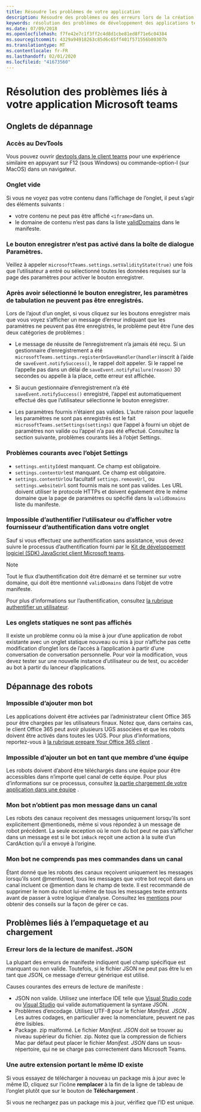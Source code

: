 ```yaml
---
title: Résoudre les problèmes de votre application
description: Résoudre des problèmes ou des erreurs lors de la création d’applications pour Microsoft teams
keywords: résolution des problèmes de développement des applications teams
ms.date: 07/09/2018
ms.openlocfilehash: f7fe42e7c1f3ff2c4d8d1cbe81ed8f71e6c04384
ms.sourcegitcommit: 4329a94918263c85d6c65ff401f571556b80307b
ms.translationtype: MT
ms.contentlocale: fr-FR
ms.lasthandoff: 02/01/2020
ms.locfileid: "41673560"
---
```

# <a name="troubleshoot-your-microsoft-teams-app"></a>Résolution des problèmes liés à votre application Microsoft teams

## <a name="troubleshooting-tabs"></a>Onglets de dépannage

### <a name="accessing-the-devtools"></a>Accès au DevTools

Vous pouvez ouvrir [devtools dans le client teams](~/tabs/how-to/developer-tools.md) pour une expérience similaire en appuyant sur F12 (sous Windows) ou commande-option-I (sur MacOS) dans un navigateur.

### <a name="blank-tab-screen"></a>Onglet vide

Si vous ne voyez pas votre contenu dans l’affichage de l’onglet, il peut s’agir des éléments suivants :

* votre contenu ne peut pas être affiché `<iframe>`dans un.
* le domaine de contenu n’est pas dans la liste [validDomains](~/resources/schema/manifest-schema.md#validdomains) dans le manifeste.

### <a name="the-save-button-isnt-enabled-on-the-settings-dialog"></a>Le bouton enregistrer n’est pas activé dans la boîte de dialogue Paramètres.

Veillez à appeler `microsoftTeams.settings.setValidityState(true)` une fois que l’utilisateur a entré ou sélectionné toutes les données requises sur la page des paramètres pour activer le bouton enregistrer.

### <a name="after-selecting-the-save-button-the-tab-settings-cannot-be-saved"></a>Après avoir sélectionné le bouton enregistrer, les paramètres de tabulation ne peuvent pas être enregistrés.

Lors de l’ajout d’un onglet, si vous cliquez sur les boutons enregistrer mais que vous voyez s’afficher un message d’erreur indiquant que les paramètres ne peuvent pas être enregistrés, le problème peut être l’une des deux catégories de problèmes :

* Le message de réussite de l’enregistrement n’a jamais été reçu. Si un gestionnaire d’enregistrement a été `microsoftTeams.settings.registerOnSaveHandler(handler)`inscrit à l’aide de `saveEvent.notifySuccess()`, le rappel doit appeler. Si le rappel ne l’appelle pas dans un délai de `saveEvent.notifyFailure(reason)` 30 secondes ou appelle à la place, cette erreur est affichée.

* Si aucun gestionnaire d’enregistrement n’a été `saveEvent.notifySuccess()` enregistré, l’appel est automatiquement effectué dès que l’utilisateur sélectionne le bouton enregistrer.

* Les paramètres fournis n’étaient pas valides. L’autre raison pour laquelle les paramètres ne sont pas enregistrés est le fait `microsoftTeams.setSettings(settings)` que l’appel à fourni un objet de paramètres non valide ou l’appel n’a pas été effectué. Consultez la section suivante, problèmes courants liés à l’objet Settings.

### <a name="common-problems-with-the-settings-object"></a>Problèmes courants avec l’objet Settings

* `settings.entityId`est manquant. Ce champ est obligatoire.
* `settings.contentUrl`est manquant. Ce champ est obligatoire.
* `settings.contentUrl`ou facultatif `settings.removeUrl`, ou `settings.websiteUrl` sont fournis mais ne sont pas valides. Les URL doivent utiliser le protocole HTTPs et doivent également être le même domaine que la page de paramètres ou spécifié dans la `validDomains` liste du manifeste.

### <a name="cant-authenticate-the-user-or-display-your-auth-provider-in-your-tab"></a>Impossible d’authentifier l’utilisateur ou d’afficher votre fournisseur d’authentification dans votre onglet

Sauf si vous effectuez une authentification sans assistance, vous devez suivre le processus d’authentification fourni par le [Kit de développement logiciel (SDK) JavaScript client Microsoft teams](/javascript/api/overview/msteams-client.md).

> [!NOTE]
>Tout le flux d’authentification doit être démarré et se terminer sur votre domaine, qui doit être mentionné `validDomains` dans l’objet de votre manifeste.

Pour plus d’informations sur l’authentification, consultez [la rubrique authentifier un utilisateur](~/concepts/authentication/authentication.md).

### <a name="static-tabs-not-showing-up"></a>Les onglets statiques ne sont pas affichés

Il existe un problème connu où la mise à jour d’une application de robot existante avec un onglet statique nouveau ou mis à jour n’affiche pas cette modification d’onglet lors de l’accès à l’application à partir d’une conversation de conversation personnelle.  Pour voir la modification, vous devez tester sur une nouvelle instance d’utilisateur ou de test, ou accéder au bot à partir du lanceur d’applications.

## <a name="troubleshooting-bots"></a>Dépannage des robots

### <a name="cant-add-my-bot"></a>Impossible d’ajouter mon bot

Les applications doivent être activées par l’administrateur client Office 365 pour être chargées par les utilisateurs finaux. Notez que, dans certains cas, le client Office 365 peut avoir plusieurs UGS associées et que les robots doivent être activés dans toutes les UGS. Pour plus d’informations, reportez-vous à [la rubrique prepare Your Office 365 client](~/concepts/build-and-test/prepare-your-o365-tenant.md) .

### <a name="cant-add-bot-as-a-member-of-a-team"></a>Impossible d’ajouter un bot en tant que membre d’une équipe

Les robots doivent d’abord être téléchargés dans une équipe pour être accessibles dans n’importe quel canal de cette équipe. Pour plus d’informations sur ce processus, consultez [la partie chargement de votre application dans une équipe](~/concepts/deploy-and-publish/apps-upload.md) .

### <a name="my-bot-doesnt-get-my-message-in-a-channel"></a>Mon bot n’obtient pas mon message dans un canal

Les robots des canaux reçoivent des messages uniquement lorsqu’ils sont explicitement @mentioneds, même si vous répondez à un message de robot précédent. La seule exception où le nom du bot peut ne pas s’afficher dans un message est si le bot `imBack` reçoit une action à la suite d’un CardAction qu’il a envoyé à l’origine.

### <a name="my-bot-doesnt-understand-my-commands-when-in-a-channel"></a>Mon bot ne comprends pas mes commandes dans un canal

Étant donné que les robots des canaux reçoivent uniquement les messages lorsqu’ils sont @mentioned, tous les messages que votre bot reçoit dans un canal incluent ce @mention dans le champ de texte. Il est recommandé de supprimer le nom du robot lui-même de tous les messages texte entrants avant de passer à votre logique d’analyse. Consultez les [mentions](~/bots/how-to/conversations/channel-and-group-conversations.md#working-with--mentions) pour obtenir des conseils sur la façon de gérer ce cas.

## <a name="issues-with-packaging-and-uploading"></a>Problèmes liés à l’empaquetage et au chargement

### <a name="error-while-reading-manifestjson"></a>Erreur lors de la lecture de manifest. JSON

La plupart des erreurs de manifeste indiquent quel champ spécifique est manquant ou non valide. Toutefois, si le fichier JSON ne peut pas être lu en tant que JSON, ce message d’erreur générique est utilisé.

Causes courantes des erreurs de lecture de manifeste :

* JSON non valide. Utilisez une interface IDE telle que [Visual Studio code](https://code.visualstudio.com) ou [Visual Studio](https://www.visualstudio.com/vs/) qui valide automatiquement la syntaxe JSON.
* Problèmes d’encodage. Utilisez UTF-8 pour le fichier *Manifest. JSON* . Les autres codages, en particulier avec la nomenclature, peuvent ne pas être lisibles.
* Package. zip malformé. Le fichier *Manifest. JSON* doit se trouver au niveau supérieur du fichier. zip. Notez que la compression de fichiers Mac par défaut peut placer le fichier *Manifest. JSON* dans un sous-répertoire, qui ne se charge pas correctement dans Microsoft Teams.

### <a name="another-extension-with-same-id-exists"></a>Une autre extension portant le même ID existe

Si vous essayez de télécharger à nouveau un package mis à jour avec le même ID, cliquez sur l’icône **remplacer** à la fin de la ligne de tableau de l’onglet plutôt que sur le bouton de **Téléchargement** .

Si vous ne rechargez pas un package mis à jour, vérifiez que l’ID est unique.
